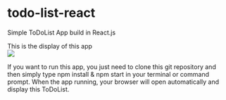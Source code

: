 # todo-list-react

Simple ToDoList App build in React.js

This is the display of this app <br>
![](todo-list-react.gif)

If you want to run this app, you just need to clone this git repository and then simply type npm install & npm start in your terminal or command prompt. When the app running, your browser will open automatically and display this ToDoList.
